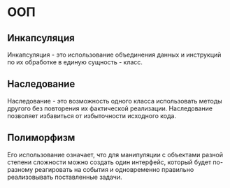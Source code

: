 ООП
===

## Инкапсуляция

Инкапсуляция - это использование объединения данных и инструкций по их обработке в единую сущность - класс.

## Наследование

Наследование - это возможность одного класса использовать методы другого без повторения их фактической реализации. Наследование позволяет избавиться от избыточности исходного кода.

## Полиморфизм

Его использование означает, что для манипуляции с объектами разной степени сложности можно создать один интерфейс, который будет по-разному реагировать на события и одновременно правильно реализовывать поставленные задачи.

